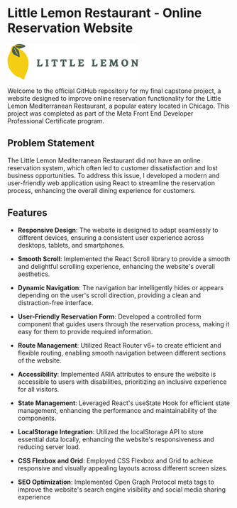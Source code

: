 # Little Lemon Restaurant - Online Reservation Website

![Little Lemon Logo](little-lemon/src/img/Logo.svg)

Welcome to the official GitHub repository for my final capstone project, a website designed to improve online reservation functionality for the Little Lemon Mediterranean Restaurant, a popular eatery located in Chicago. This project was completed as part of the Meta Front End Developer Professional Certificate program.

## Problem Statement

The Little Lemon Mediterranean Restaurant did not have an online reservation system, which often led to customer dissatisfaction and lost business opportunities. To address this issue, I developed a modern and user-friendly web application using React to streamline the reservation process, enhancing the overall dining experience for customers.

## Features

- **Responsive Design**: The website is designed to adapt seamlessly to different devices, ensuring a consistent user experience across desktops, tablets, and smartphones.

- **Smooth Scroll**: Implemented the React Scroll library to provide a smooth and delightful scrolling experience, enhancing the website's overall aesthetics.

- **Dynamic Navigation**: The navigation bar intelligently hides or appears depending on the user's scroll direction, providing a clean and distraction-free interface.

- **User-Friendly Reservation Form**: Developed a controlled form component that guides users through the reservation process, making it easy for them to provide required information.

- **Route Management**: Utilized React Router v6+ to create efficient and flexible routing, enabling smooth navigation between different sections of the website.

- **Accessibility**: Implemented ARIA attributes to ensure the website is accessible to users with disabilities, prioritizing an inclusive experience for all visitors.

- **State Management**: Leveraged React's useState Hook for efficient state management, enhancing the performance and maintainability of the components.

- **LocalStorage Integration**: Utilized the localStorage API to store essential data locally, enhancing the website's responsiveness and reducing server load.

- **CSS Flexbox and Grid**: Employed CSS Flexbox and Grid to achieve responsive and visually appealing layouts across different screen sizes.

- **SEO Optimization**: Implemented Open Graph Protocol meta tags to improve the website's search engine visibility and social media sharing experience
